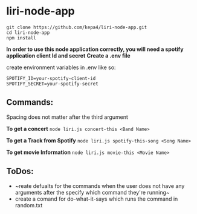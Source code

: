 # liri-node-app

```
git clone https://github.com/kepa4/liri-node-app.git
cd liri-node-app
npm install
```

**In order to use this node application correctly, you will need a spotify application client Id and secret**
**Create a .env file**

create environment variables in .env like so:
```
SPOTIFY_ID=your-spotify-client-id
SPOTIFY_SECRET=your-spotify-secret
```

## Commands:
Spacing does not matter after the third argument

**To get a concert**
`node liri.js concert-this <Band Name>`

**To get a Track from Spotify**
`node liri.js spotify-this-song <Song Name>`

**To get movie Information**
`node liri.js movie-this <Movie Name>`

## ToDos:
* ~reate defualts for the commands when the user does not have any arguments after the specify which command they're running~
* create a comand for do-what-it-says which runs the command in random.txt

